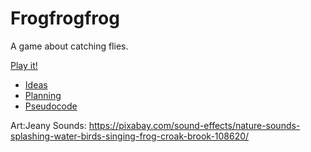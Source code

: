 # Frogfrogfrog

A game about catching flies.

[Play it!](https://cookadle.github.io/cart253/frogfrogfrog/)

- [Ideas](./ideas.md)
- [Planning](./planning.md)
- [Pseudocode](./pseudocode.md)

Art:Jeany
Sounds: https://pixabay.com/sound-effects/nature-sounds-splashing-water-birds-singing-frog-croak-brook-108620/
